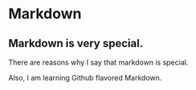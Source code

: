 # Markdown
## **Markdown is very special.**

There are reasons why I say that markdown is special. 

Also, I am learning Github flavored Markdown.

